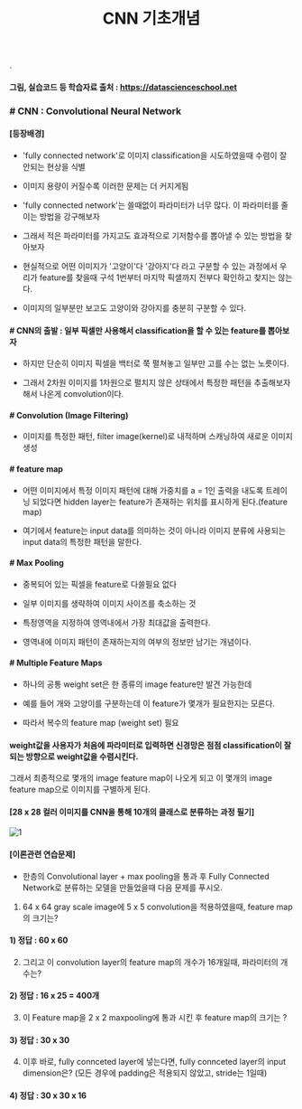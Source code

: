 ﻿---
layout: post
title: "CNN 기초개념"
tags: [딥러닝]
comments: true
---

.

#### 그림, 실습코드 등 학습자료 출처 : https://datascienceschool.net

### # CNN : Convolutional Neural Network

#### [등장배경]

- 'fully connected network'로 이미지 classification을 시도하였을때 수렴이 잘 안되는 현상을 식별


- 이미지 용량이 커질수록 이러한 문제는 더 커지게됨 


- 'fully connected network'는 쓸때없이 파라미터가 너무 많다. 이 파라미터를 줄이는 방법을 강구해보자


- 그래서 적은 파라미터를 가지고도 효과적으로 기저함수를 뽑아낼 수 있는 방법을 찾아보자


- 현실적으로 어떤 이미지가 '고양이'다 '강아지'다 라고 구분할 수 있는 과정에서 우리가 feature를 찾을때 구석 1번부터 마지막 픽샐까지 전부다 확인하고 찾지는 않는다.


- 이미지의 일부분만 보고도 고양이와 강아지를 충분히 구분할 수 있다.

#### # CNN의 출발 : 일부 픽셀만 사용해서 classification을 할 수 있는 feature를 뽑아보자

- 하지만 단순히 이미지 픽셀을 백터로 쭉 펼쳐놓고 일부만 고를 수는 없는 노릇이다.

- 그래서 2차원 이미지를 1차원으로 펼치지 않은 상태에서 특정한 패턴을 추출해보자 해서 나온게 convolution이다.

#### # Convolution (Image Filtering)

- 이미지를 특정한 패턴, filter image(kernel)로 내적하며 스캐닝하여 새로운 이미지 생성

#### # feature map

- 어떤 이미지에서 특정 이미지 패턴에 대해 가중치를 a = 1인 출력을 내도록 트레이닝 되었다면 hidden layer는 feature가 존재하는 위치를 표시하게 된다.(feature map)


- 여기에서 feature는 input data를 의미하는 것이 아니라 이미지 분류에 사용되는 input data의 특정한 패턴을 말한다.

#### # Max Pooling

- 중복되어 있는 픽셀을 feature로 다쓸필요 없다


- 일부 이미지를 생략하여 이미지 사이즈를 축소하는 것


- 특정영역을 지정하여 영역내에서 가장 최대값을 출력한다.


- 영역내에 이미지 패턴이 존재하는지의 여부의 정보만 남기는 개념이다.

#### # Multiple Feature Maps

- 하나의 공통 weight set은 한 종류의 image feature만 발견 가능한데


- 예를 들어 개와 고양이를 구분하는데 이 feature가 몇개가 필요한지는 모른다.


- 따라서 복수의 feature map (weight set) 필요

#### weight값을 사용자가 처음에 파라미터로 입력하면 신경망은 점점 classification이 잘되는 방향으로 weight값을 수렴시킨다.

그래서 최종적으로 몇개의 image feature map이 나오게 되고 이 몇개의 image feature map으로 이미지를 구별하게 된다.

#### [28 x 28 컬러 이미지를 CNN을 통해 10개의 클래스로 분류하는 과정 필기]

![1](https://user-images.githubusercontent.com/41605276/51819253-14195280-2315-11e9-8fea-a193353d29be.png)

#### [이론관련 연습문제]

- 한층의 Convolutional layer + max pooling을 통과 후 Fully Connected Network로 분류하는 모델을 만들었을때 다음 문제를 푸시오.


1) 64 x 64 gray scale image에 5 x 5 convolution을 적용하였을때, feature map의 크기는?

#### 1) 정답 : 60 x 60


2) 그리고 이 convolution layer의 feature map의 개수가 16개일때, 파라미터의 개수는?

#### 2) 정답 : 16 x 25 = 400개


3) 이 Feature map을 2 x 2 maxpooling에 통과 시킨 후 feature map의 크기는 ?

#### 3) 정답 : 30 x 30


4) 이후 바로, fully connceted layer에 넣는다면, fully connceted layer의 input dimension은? (모든 경우에 padding은 적용되지 않았고, stride는 1일때)

#### 4) 정답 : 30 x 30 x 16
